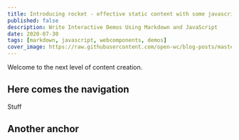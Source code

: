 ```yaml
---
title: Introducing rocket - effective static content with some javascript
published: false
description: Write Interactive Demos Using Markdown and JavaScript
date: 2020-07-30
tags: [markdown, javascript, webcomponents, demos]
cover_image: https://raw.githubusercontent.com/open-wc/blog-posts/master/2020-04-introducing-mdjs-interactive-demos-everywhere/images/aaron-burden-TNlHf4m4gpI-unsplash.jpg
---
```


Welcome to the next level of content creation.

## Here comes the navigation

Stuff

## Another anchor
